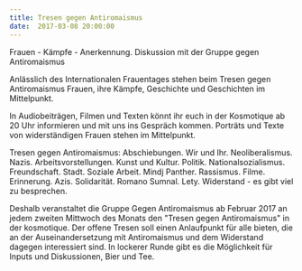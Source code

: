 ```yaml
---
title: Tresen gegen Antiromaismus
date:  2017-03-08 20:00:00
---
```


Frauen - Kämpfe - Anerkennung. Diskussion mit der Gruppe gegen Antiromaismus



Anlässlich des Internationalen Frauentages stehen beim Tresen gegen
Antiromaismus Frauen, ihre Kämpfe, Geschichte und Geschichten im
Mittelpunkt.


In Audiobeiträgen, Filmen und Texten könnt ihr euch in der Kosmotique ab
20 Uhr informieren und mit uns ins Gespräch kommen. Porträts und Texte
von widerständigen Frauen stehen im Mittelpunkt.



Tresen gegen Antiromaismus: Abschiebungen. Wir und Ihr.
Neoliberalismus. Nazis. Arbeitsvorstellungen. Kunst und Kultur.
Politik. Nationalsozialismus. Freundschaft. Stadt. Soziale Arbeit.
Mindj Panther. Rassismus. Filme. Erinnerung. Azis. Solidarität.
Romano Sumnal. Lety. Widerstand - es gibt viel zu besprechen.



Deshalb veranstaltet die Gruppe Gegen Antiromaismus ab Februar 2017 an
jedem zweiten Mittwoch des Monats den "Tresen gegen Antiromaismus" in
der kosmotique. Der offene Tresen
soll einen Anlaufpunkt für alle bieten, die an der Auseinandersetzung
mit Antiromaismus und dem Widerstand dagegen interessiert sind. In
lockerer Runde gibt es die Möglichkeit für Inputs und Diskussionen,
Bier und Tee.


